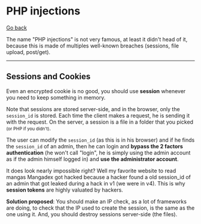# PHP injections

[Go back](../../index.md#security)

The name "PHP injections" is not very famous, at least it didn't head of it, because this is made of multiples well-known breaches (sessions, file upload, post/get).

<hr class="sl">

## Sessions and Cookies

Even an encrypted cookie is no good, you should use **session** whenever you need to keep something in memory.

Note that sessions are stored server-side, and in the browser, only the `session_id` is stored. Each time the client makes a request, he is sending it with the request. On the server, a session is a file in a folder that you picked <small>(or PHP if you didn't)</small>.

The user can modify the `session_id` (as this is in his browser) and if he finds the `session_id` of an admin, then he can login and **bypass the 2 factors authentication** (he won't call "login", he is simply using the admin account as if the admin himself logged in) and **use the administrator account**.

It does look nearly impossible right? Well my favorite website to read mangas Mangadex got hacked because a hacker found a old session_id of an admin that got leaked during a hack in v1 (we were in v4). This is why **session tokens** are highly valuated by hackers.

**Solution proposed**: You should make an IP check, as a lot of frameworks are doing, to check that the IP used to create the session, is the same as the one using it. And, you should destroy sessions server-side (the files).